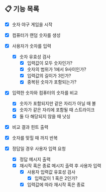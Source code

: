 ## 📋 기능 목록
- [X] 숫자 야구 게임을 시작
- [X] 컴퓨터가 랜덤 숫자를 생성
- [X] 사용자가 숫자를 입력
    - [X] 숫자 유효성 검사
        - [X] 입력값이 모두 숫자인가?
        - [X] 숫자의 범위가 1에서 9사이인가?
        - [X] 입력값의 길이가 3인가?
        - [X] 중복된 숫자가 포함되는가?

- [X] 입력한 숫자와 컴퓨터의 숫자를 비교
    - [X] 숫자가 포함되지만 같은 자리가 아닐 때 볼
    - [X] 숫자가 같은 자리에 포함될 때 스트라이크
    - [X] 둘 다 해당되지 않을 때 낫싱
- [X] 비교 결과 힌트 출력
- [X] 숫자를 맞힐 때 까지 반복

- [X] 정답일 경우 사용자 입력 요청
    - [X] 정답 메시지 출력
    - [X] 재시작 혹은 종료 메시지 출력 후 사용자 입력
        - [X] 사용자 입력값 유효성 검사
            - [X] 입력값이 1 혹은 2인가?
        - [X] 입력값에 따라 재시작 혹은 종료